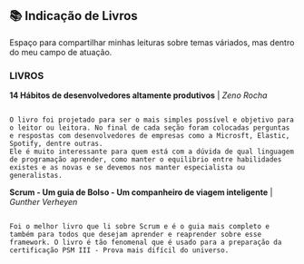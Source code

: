 ## 📚 Indicação de Livros <a name="Livros"></a>

Espaço para compartilhar minhas leituras sobre temas váriados, mas dentro do meu campo de atuação.


### LIVROS ###

**14 Hábitos de desenvolvedores altamente produtivos** | *Zeno Rocha*
```

O livro foi projetado para ser o mais simples possível e objetivo para o leitor ou leitora. No final de cada seção foram colocadas perguntas e respostas com desenvolvedores de empresas como a Microsft, Elastic, Spotify, dentre outras. 
Ele é muito interessante para quem está com a dúvida de qual linguagem de programação aprender, como manter o equilibrio entre habilidades existes e as novas e se devemos nos manter especialista ou generalistas.

```

**Scrum - Um guia de Bolso - Um companheiro de viagem inteligente** | *Gunther Verheyen*
```

Foi o melhor livro que li sobre Scrum e é o guia mais completo e também para todos que desejam aprender e reaprender sobre esse framework. O livro é tão fenomenal que é usado para a preparação da certificação PSM III - Prova mais difícil do universo.

```

